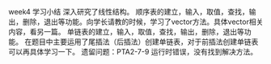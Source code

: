 week4 学习小结
深入研究了线性结构。
顺序表的建立，输入，取值，查找，输出，删除，退出等功能。向学长请教的时候，学习了vector方法。具体vector相关内容，看另一篇。
单链表的建立，输入，取值，查找，输出，删除，退出等功能。 在题目中主要运用了尾插法（后插法）创建单链表，对于前插法创建单链表可以再具体学习一下。
遗留问题：PTA2-7-9 运行时错误，没有找到解决方法。
